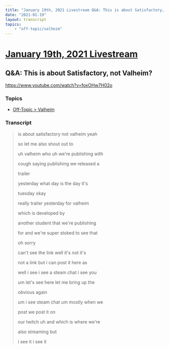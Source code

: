 ```yaml
---
title: "January 19th, 2021 Livestream Q&A: This is about Satisfactory, not Valheim?"
date: "2021-01-19"
layout: transcript
topics:
    - "off-topic/valheim"
---
```

# [January 19th, 2021 Livestream](../2021-01-19.md)
## Q&A: This is about Satisfactory, not Valheim?
https://www.youtube.com/watch?v=foxOHw7H02o

### Topics
* [Off-Topic > Valheim](../topics/off-topic/valheim.md)

### Transcript

> is about satisfactory not valheim yeah
>
> so let me also shout out to
>
> uh valheim who uh we're publishing with
>
> cough saying publishing we released a
>
> trailer
>
> yesterday what day is the day it's
>
> tuesday okay
>
> really trailer yesterday for valheim
>
> which is developed by
>
> another student that we're publishing
>
> for and we're super stoked to see that
>
> oh sorry
>
> can't see the link well it's not it's
>
> not a link but i can post it here as
>
> well i see i see a steam chat i see you
>
> um let's see here let me bring up the
>
> obvious again
>
> um i see steam chat um mostly when we
>
> post we post it on
>
> our twitch uh and which is where we're
>
> also streaming but
>
> i see it i see it
